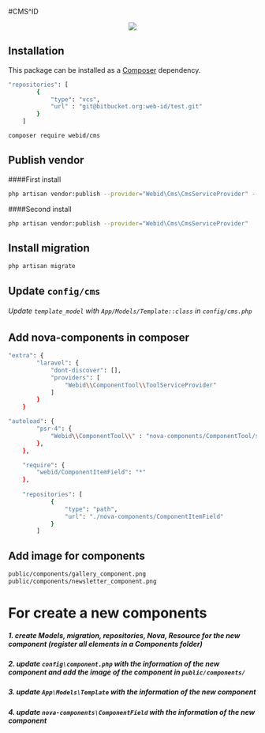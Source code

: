 #CMS^ID
<p align="center">
<a href="blob/master/LICENSE"><img src="https://img.shields.io/badge/license-MIT-blue.svg?style=flat-square"></a>
</p>


## Installation

This package can be installed as a [Composer](https://getcomposer.org/) dependency.

```bash
"repositories": [
        {
            "type": "vcs",
            "url" : "git@bitbucket.org:web-id/test.git"
        }
    ]
```

```bash
composer require webid/cms
```

## Publish vendor
####First install
```bash
php artisan vendor:publish --provider="Webid\Cms\CmsServiceProvider" --force
```
####Second install
```bash
php artisan vendor:publish --provider="Webid\Cms\CmsServiceProvider"
```
## Install migration

```bash
php artisan migrate
```
## Update `config/cms`
###### Update `template_model` with `App/Models/Template::class` in `config/cms.php`

## Add nova-components in composer 

```bash
"extra": {
        "laravel": {
            "dont-discover": [],
            "providers": [
                "Webid\\ComponentTool\\ToolServiceProvider"
            ]
        }
    }
```  
```bash
"autoload": {
        "psr-4": {
            "Webid\\ComponentTool\\" : "nova-components/ComponentTool/src/"
        },
    },
```  
```bash
    "require": {
        "webid/ComponentItemField": "*"
    },
    
    "repositories": [
            {
                "type": "path",
                "url": "./nova-components/ComponentItemField"
            }
        ]
```

## Add image for components

```bash
public/components/gallery_component.png
public/components/newsletter_component.png
```

# For create a new components
##### 1. create Models, migration, repositories, Nova, Resource for the new component (register all elements in a Components folder)
##### 2. update `config\component.php` with the information of the new component and add the image of the component in `public/components/`
##### 3. update `App\Models\Template` with the information of the new component
##### 4. update `nova-components\ComponentField` with the information of the new component

